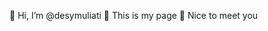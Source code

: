 👋 Hi, I’m @desymuliati
👀 This is my page
💞️ Nice to meet you

<!---
desymuliati/desymuliati is a ✨ special ✨ repository because its `README.md` (this file) appears on your GitHub profile.
You can click the Preview link to take a look at your changes.
--->
